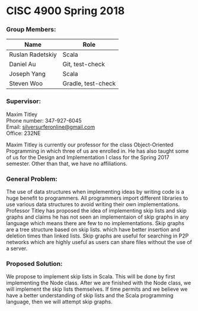 # CISC 4900 Spring 2018

### Group Members:

Name             | Role
-----------------|--------------------
Ruslan Radetskiy | Scala
Daniel Au        | Git, test-check
Joseph Yang      | Scala
Steven Woo       | Gradle, test-check

### Supervisor:

Maxim Titley  
Phone number: 347-927-6045  
Email: silversurferonline@gmail.com  
Office: 232NE  

Maxim Titley is currently our professor for the class Object-Oriented Programming in which three of us are enrolled in. He has also taught some of us for the Design and Implementation I class for the Spring 2017 semester. Other than that, we have no affiliations.  

### General Problem:

The use of data structures when implementing ideas by writing code is a huge benefit to programmers. All programmers import different libraries to use various data structures to avoid writing their own implementations. Professor Titley has proposed the idea of implementing skip lists and skip graphs and claims he has not seen an implementaion of skip graphs in any language which means there are few to no implementations. Skip graphs are a tree structure based on skip lists. which have better insertion and deletion times than linked lists. Skip graphs are useful for searching in P2P networks which are highly useful as users can share files without the use of a server.  

### Proposed Solution:

We propose to implement skip lists in Scala. This will be done by first implementing the Node class. After we are finished with the Node class, we will implement the skip lists themselves. If time permits and we believe we have a better understanding of skip lists and the Scala programming language, then we will attempt skip graphs.
